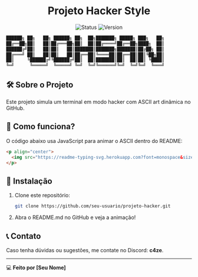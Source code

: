 <!-- README.md -->

<h1 align="center">Projeto Hacker Style</h1>

<p align="center">
  <img src="https://img.shields.io/badge/status-active-brightgreen" alt="Status">
  <img src="https://img.shields.io/badge/version-1.0-blue" alt="Version">
</p>

```bash
██████╗ ██╗   ██╗ ██████╗ ██╗  ██╗███████╗ █████╗ ███╗   ██╗
██╔══██╗██║   ██║██╔═══██╗██║  ██║██╔════╝██╔══██╗████╗  ██║
██████╔╝██║   ██║██║   ██║███████║███████╗███████║██╔██╗ ██║
██╔═══╝ ██║   ██║██║   ██║██╔══██║╚════██║██╔══██║██║╚██╗██║
██║     ╚██████╔╝╚██████╔╝██║  ██║███████║██║  ██║██║ ╚████║
╚═╝      ╚═════╝  ╚═════╝ ╚═╝  ╚═╝╚══════╝╚═╝  ╚═╝╚═╝  ╚═══╝
```

## 🛠 Sobre o Projeto
Este projeto simula um terminal em modo hacker com ASCII art dinâmica no GitHub.

## 📜 Como funciona?
O código abaixo usa JavaScript para animar o ASCII dentro do README:

```html
<p align="center">
  <img src="https://readme-typing-svg.herokuapp.com?font=monospace&size=18&duration=300&pause=100&color=00FF00&center=true&vCenter=true&lines=Iniciando+hacking...;Acessando+servidores...;Bypassing+firewall...;Extraindo+dados...;Conexão+estabelecida!" alt="hacking">
</p>
```

## 🚀 Instalação
1. Clone este repositório:
   ```sh
   git clone https://github.com/seu-usuario/projeto-hacker.git
   ```
2. Abra o README.md no GitHub e veja a animação!

## 📞 Contato
Caso tenha dúvidas ou sugestões, me contate no Discord: **c4ze**.

---
💻 **Feito por [Seu Nome]**
